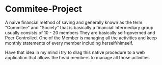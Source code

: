 # Commitee-Project
A naive financial method of saving and generally known as the term "Commitee" and "Society" that is basically a financial intermediary group usually consists of 10 - 20 members
They are basically self-governed and Peer Controlled. One of the Member is managing all the activities and keep monthly statements of every member including herself/himself.

Have that idea in my mind i try to drag this native procedure to a web application that allows the head members to manage all those activities
